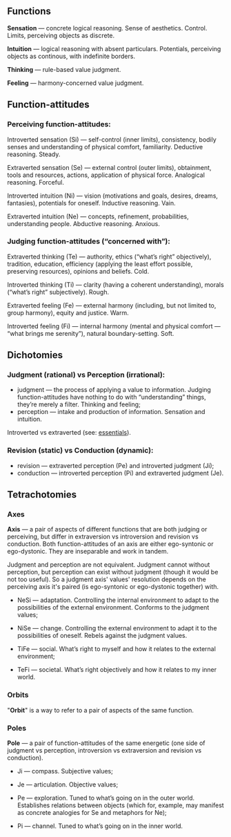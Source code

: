## Functions

**Sensation** — concrete logical reasoning. Sense of aesthetics. Control. Limits, perceiving objects as discrete.

**Intuition** — logical reasoning with absent particulars. Potentials, perceiving objects as continous, with indefinite borders.

**Thinking** — rule-based value judgment.

**Feeling** — harmony-concerned value judgment.

## Function-attitudes

### Perceiving function-attitudes:

Introverted sensation (Si) — self-control (inner limits), consistency, bodily senses and understanding of physical comfort, familiarity. Deductive reasoning. Steady.

Extraverted sensation (Se) — external control (outer limits), obtainment, tools and resources, actions, application of physical force. Analogical reasoning. Forceful.

Introverted intuition (Ni) — vision (motivations and goals, desires, dreams, fantasies), potentials for oneself. Inductive reasoning. Vain.

Extraverted intuition (Ne) — concepts, refinement, probabilities, understanding people. Abductive reasoning. Anxious.

### Judging function-attitudes (“concerned with”):

Extraverted thinking (Te) — authority, ethics (“what’s right” objectively), tradition, education, efficiency (applying the least effort possible, preserving resources), opinions and beliefs. Cold.

Introverted thinking (Ti) — clarity (having a coherent understanding), morals (“what’s right” subjectively). Rough.

Extraverted feeling (Fe) — external harmony (including, but not limited to, group harmony), equity and justice. Warm.

Introverted feeling (Fi) — internal harmony (mental and physical comfort — “what brings me serenity”), natural boundary-setting. Soft.

## Dichotomies

### Judgment (rational) vs Perception (irrational):

- judgment — the process of applying a value to information. Judging function-attitudes have nothing to do with “understanding” things, they’re merely a filter. Thinking and feeling;
- perception — intake and production of information. Sensation and intuition.
 
Introverted vs extraverted (see: [essentials](https://your-trickster.github.io/essentials)).

### Revision (static) vs Conduction (dynamic):

- revision — extraverted perception (Pe) and introverted judgment (Ji);
- conduction — introverted perception (Pi) and extraverted judgment (Je).

## Tetrachotomies

### Axes

**Axis** — a pair of aspects of different functions that are both judging or perceiving, but differ in extraversion vs introversion and revision vs conduction. Both function-attitudes of an axis are either ego-syntonic or ego-dystonic. They are inseparable and work in tandem.

Judgment and perception are not equivalent. Judgment cannot without perception, but perception can exist without judgment (though it would be not too useful). So a judgment axis' values' resolution depends on the perceiving axis it's paired (is ego-syntonic or ego-dystonic together) with.

- NeSi — adaptation. Controlling the internal environment to adapt to the possibilities of the external environment. Conforms to the judgment values;
- NiSe — change. Controlling the external environment to adapt it to the possibilities of oneself. Rebels against the judgment values.

- TiFe — social. What’s right to myself and how it relates to the external environment;
- TeFi — societal. What’s right objectively and how it relates to my inner world.

### Orbits

"**Orbit**" is a way to refer to a pair of aspects of the same function.

### Poles

**Pole** — a pair of function-attitudes of the same energetic (one side of judgment vs perception, introversion vs extraversion and revision vs conduction).

- Ji — compass. Subjective values;

- Je — articulation. Objective values;

- Pe — exploration. Tuned to what’s going on in the outer world. Establishes relations between objects (which for, example, may manifest as concrete analogies for Se and metaphors for Ne);

- Pi — channel. Tuned to what’s going on in the inner world.
